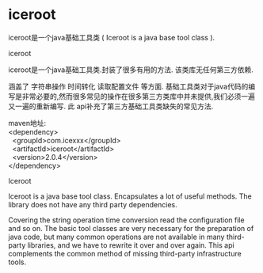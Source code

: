 # iceroot
iceroot是一个java基础工具类 ( Iceroot is a java base tool class ).

iceroot

iceroot是一个java基础工具类.封装了很多有用的方法.
该类库无任何第三方依赖.

涵盖了 字符串操作 时间转化 读取配置文件 等方面.
基础工具类对于java代码的编写是非常必要的,然而很多常见的操作在很多第三方类库中并未提供,我们必须一遍又一遍的重新编写.
此 api补充了第三方基础工具类缺失的常见方法.

maven地址:<br/>
&lt;dependency&gt;<br/>
&nbsp;&nbsp;&lt;groupId&gt;com.icexxx&lt;/groupId&gt;<br/>
&nbsp;&nbsp;&lt;artifactId&gt;iceroot&lt;/artifactId&gt;<br/>
&nbsp;&nbsp;&lt;version&gt;2.0.4&lt;/version&gt;<br/>
&lt;/dependency&gt;<br/>

Iceroot

Iceroot is a java base tool class. Encapsulates a lot of useful methods.
The library does not have any third party dependencies.

Covering the string operation time conversion read the configuration file and so on.
The basic tool classes are very necessary for the preparation of java code, but many common operations are not available in many third-party libraries, and we have to rewrite it over and over again.
This api complements the common method of missing third-party infrastructure tools.
